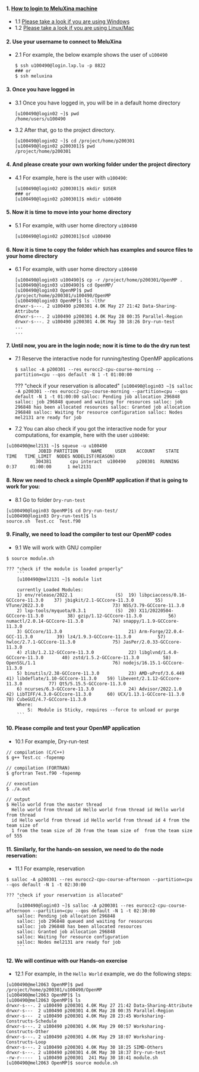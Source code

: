 #### 1. [How to login to MeluXina machine](https://docs.lxp.lu/first-steps/quick_start/)
- 1.1 [Please take a look if you are using Windows](https://docs.lxp.lu/first-steps/connecting/)
- 1.2 [Please take a look if you are using Linux/Mac](https://docs.lxp.lu/first-steps/connecting/)

#### 2. Use your username to connect to MeluXina
- 2.1 For example, the below example shows the user of `u100490` 
  ```
  $ ssh u100490@login.lxp.lu -p 8822
  ### or
  $ ssh meluxina 
  ```
#### 3. Once you have logged in
- 3.1 Once you have logged in, you will be in a default home directory 
  ```
  [u100490@login02 ~]$ pwd
  /home/users/u100490
  ```
- 3.2 After that, go to the project directory.
  ```
  [u100490@login02 ~]$ cd /project/home/p200301
  [u100490@login02 p200301]$ pwd
  /project/home/p200301
  ```
  
#### 4. And please create your own working folder under the project directory
- 4.1 For example, here is the user with `u100490`:
  ```
  [u100490@login02 p200301]$ mkdir $USER
  ### or 
  [u100490@login02 p200301]$ mkdir u100490  
  ```
#### 5. Now it is time to move into your home directory
- 5.1 For example, with user home directory `u100490` 
  ```
  [u100490@login02 p200301]$cd u100490
  ```

#### 6. Now it is time to copy the folder which has examples and source files to your home directory
- 6.1 For example, with user home directory `u100490`
  ```
  [u100490@login03 u100490]$ cp -r /project/home/p200301/OpenMP .
  [u100490@login03 u100490]$ cd OpenMP/
  [u100490@login03 OpenMP]$ pwd
  /project/home/p200301/u100490/OpenMP
  [u100490@login03 OpenMP]$ ls -lthr
  drwxr-s---. 2 u100490 p200301 4.0K May 27 21:42 Data-Sharing-Attribute
  drwxr-s---. 2 u100490 p200301 4.0K May 28 00:35 Parallel-Region
  drwxr-s---. 2 u100490 p200301 4.0K May 30 18:26 Dry-run-test
  ...
  ...
  ```
#### 7. Until now, you are in the login node; now it is time to do the dry run test
- 7.1 Reserve the interactive node for running/testing OpenMP applications 
  ```
  $ salloc -A p200301 --res eurocc2-cpu-course-morning --partition=cpu --qos default -N 1 -t 01:00:00
  ```
  
    ??? "check if your reservation is allocated"
        ```
        [u100490@login03 ~]$ salloc -A p200301 --res eurocc2-cpu-course-morning --partition=cpu --qos default -N 1 -t 01:00:00
        salloc: Pending job allocation 296848
        salloc: job 296848 queued and waiting for resources
        salloc: job 296848 has been allocated resources
        salloc: Granted job allocation 296848
        salloc: Waiting for resource configuration
        salloc: Nodes mel2131 are ready for job
        ```
        
 - 7.2 You can also check if you got the interactive node for your computations, for example, here with the user `u100490`:
 ```
 [u100490@mel2131 ~]$ squeue -u u100490
             JOBID PARTITION     NAME     USER    ACCOUNT    STATE       TIME   TIME_LIMIT  NODES NODELIST(REASON)
            304381       cpu interact  u100490    p200301  RUNNING       0:37     01:00:00      1 mel2131
 ```

#### 8. Now we need to check a simple OpenMP application if that is going to work for you:
 - 8.1 Go to folder `Dry-run-test`
```
[u100490@login03 OpenMP]$ cd Dry-run-test/
[u100490@login03 Dry-run-test]$ ls 
source.sh  Test.cc  Test.f90
```

#### 9. Finally, we need to load the compiler to test our OpenMP codes
 - 9.1 We will work with GNU compiler
 ```
 $ source module.sh
 ```

    ??? "check if the module is loaded properly"
        ```
        [u100490@mel2131 ~]$ module list
 
        currently Loaded Modules:
        1) env/release/2022.1                (S)  19) libpciaccess/0.16-GCCcore-11.3.0    37) jbigkit/2.1-GCCcore-11.3.0        55) VTune/2022.3.0                          73) NSS/3.79-GCCcore-11.3.0
        2) lxp-tools/myquota/0.3.1           (S)  20) X11/20220504-GCCcore-11.3.0         38) gzip/1.12-GCCcore-11.3.0          56) numactl/2.0.14-GCCcore-11.3.0           74) snappy/1.1.9-GCCcore-11.3.0
        3) GCCcore/11.3.0                         21) Arm-Forge/22.0.4-GCC-11.3.0         39) lz4/1.9.3-GCCcore-11.3.0          57) hwloc/2.7.1-GCCcore-11.3.0              75) JasPer/2.0.33-GCCcore-11.3.0
        4) zlib/1.2.12-GCCcore-11.3.0             22) libglvnd/1.4.0-GCCcore-11.3.0       40) zstd/1.5.2-GCCcore-11.3.0         58) OpenSSL/1.1                             76) nodejs/16.15.1-GCCcore-11.3.0
        5) binutils/2.38-GCCcore-11.3.0           23) AMD-uProf/3.6.449                   41) libdeflate/1.10-GCCcore-11.3.0    59) libevent/2.1.12-GCCcore-11.3.0          77) Qt5/5.15.5-GCCcore-11.3.0
        6) ncurses/6.3-GCCcore-11.3.0             24) Advisor/2022.1.0                    42) LibTIFF/4.3.0-GCCcore-11.3.0      60) UCX/1.13.1-GCCcore-11.3.0               78) CubeGUI/4.7-GCCcore-11.3.0
        Where:
            S:  Module is Sticky, requires --force to unload or purge
        ```


#### 10. Please compile and test your OpenMP application 
 - 10.1 For example, Dry-run-test
 ```
 // compilation (C/C++)
 $ g++ Test.cc -fopenmp

 // compilation (FORTRAN)
 $ gfortran Test.f90 -fopenmp

 // execution
 $ ./a.out

 // output
 $ Hello world from the master thread 
   Hello world from thread id Hello world from thread id Hello world from thread 
   id Hello world from thread id Hello world from thread id 4 from the team size of 
   1 from the team size of 20 from the team size of  from the team size of 555
 ```

#### 11. Similarly, for the hands-on session, we need to do the node reservation:
 - 11.1 For example, reservation
  ```
  $ salloc -A p200301 --res eurocc2-cpu-course-afternoon --partition=cpu --qos default -N 1 -t 02:30:00
  ```
  
    ??? "check if your reservation is allocated"
        ```
        [u100490@login03 ~]$ salloc -A p200301 --res eurocc2-cpu-course-afternoon --partition=cpu --qos default -N 1 -t 02:30:00
        salloc: Pending job allocation 296848
        salloc: job 296848 queued and waiting for resources
        salloc: job 296848 has been allocated resources
        salloc: Granted job allocation 296848
        salloc: Waiting for resource configuration
        salloc: Nodes mel2131 are ready for job
        ```

#### 12. We will continue with our Hands-on exercise
 - 12.1 For example, in the `Hello World` example, we do the following steps:

```
[u100490@mel2063 OpenMP]$ pwd
/project/home/p200301/u100490/OpenMP
[u100490@mel2063 OpenMP]$ ls
[u100490@mel2063 OpenMP]$ ls
drwxr-s---. 2 u100490 p200301 4.0K May 27 21:42 Data-Sharing-Attribute
drwxr-s---  2 u100490 p200301 4.0K May 28 00:35 Parallel-Region
drwxr-s---  2 u100490 p200301 4.0K May 28 23:45 Worksharing-Constructs-Schedule
drwxr-s---. 2 u100490 p200301 4.0K May 29 00:57 Worksharing-Constructs-Other
drwxr-s---. 2 u100490 p200301 4.0K May 29 18:07 Worksharing-Constructs-Loop
drwxr-s---. 2 u100490 p200301 4.0K May 30 18:25 SIMD-Others
drwxr-s---. 2 u100490 p200301 4.0K May 30 18:37 Dry-run-test
-rw-r-----  1 u100490 p200301  241 May 30 18:41 module.sh
[u100490@mel2063 OpenMP]$ source module.sh
```
